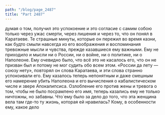 ```yaml
---
path: "/blog/page_2487"
title: "Part 2487"
---
```


думая о том, получил это успокоение и это согласие с самим собою только через ужас смерти, через лишения и через то, что он понял в Каратаеве. Те страшные минуты, которые он пережил во время казни, как будто смыли навсегда из его воображения и воспоминания тревожные мысли и чувства, прежде казавшиеся ему важными. Ему не приходило и мысли ни о России, ни о войне, ни о политике, ни о Наполеоне. Ему очевидно было, что всё это не касалось его, что он не призван был и потому не мог судить обо всем этом. «России да лету — союзу нету», повторял он слова Каратаева, и эти слова странно успокоивали его. Ему казалось теперь непонятным и даже смешным его намерение убить Наполеона и его вычисления о кабалистическом числе и звере Апокалипсиса. Озлобление его против жены и тревога о том, чтобы не было посрамлено его имя, теперь казались ему не только ничтожны, но забавны. Что̀ ему было за дело до того, что эта женщина вела там где-то ту жизнь, которая ей нравилась? Кому, в особенности ему, какое дело
